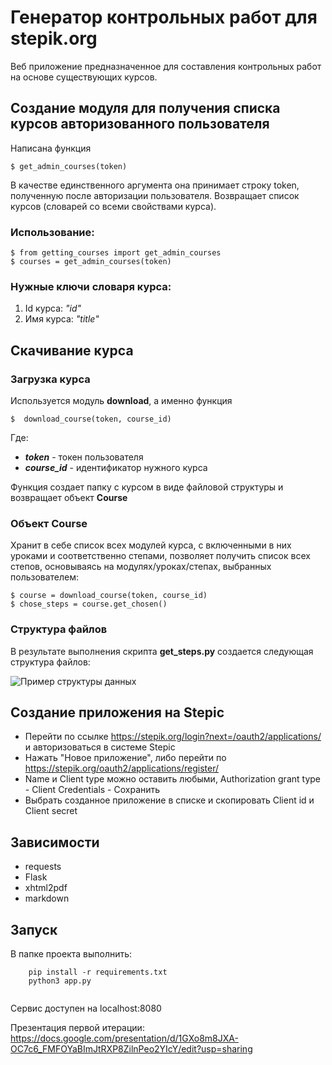 # Генератор контрольных работ для stepik.org
Веб приложение предназначенное для составления контрольных работ на основе существующих курсов.

## Создание модуля для получения списка курсов авторизованного пользователя

Написана функция

    $ get_admin_courses(token)

В качестве единственного аргумента она принимает строку token, полученную после авторизации пользователя. Возвращает список курсов (словарей со всеми свойствами курса).

### Использование:

    $ from getting_courses import get_admin_courses
    $ courses = get_admin_courses(token)

### Нужные ключи словаря курса:
1. Id курса: *"id"*
2. Имя курса: *"title"*
## Скачивание курса
### Загрузка курса
Используется модуль **download**, а именно функция

    $  download_course(token, course_id)

Где:
 - ***token*** - токен пользователя
 - ***course_id*** - идентификатор нужного курса

Функция создает папку с курсом в виде файловой структуры и возвращает объект **Course**
### Объект Course
Хранит в себе список всех модулей курса, с включенными в них уроками и соответственно степами, позволяет получить список всех степов, основываясь на модулях/уроках/степах, выбранных пользователем:

    $ course = download_course(token, course_id)
    $ chose_steps = course.get_chosen()
### Структура файлов
В результате выполнения скрипта **get_steps.py** создается следующая структура файлов:

![Пример структуры данных](https://github.com/moevm/mse_generator_of_test_works_for_Stepik/raw/dev/API%20research/examples/file_structure_example.png?raw=true)

## Создание приложения на Stepic  
* Перейти по ссылке https://stepik.org/login?next=/oauth2/applications/ и авторизоваться в системе Stepic
* Нажать "Новое приложение", либо перейти по https://stepik.org/oauth2/applications/register/
* Name и Client type можно оставить любыми, Authorization grant type - Client Credentials - Сохранить  
* Выбрать созданное приложение в списке и скопировать Client id и Client secret


## Зависимости

- requests
- Flask
- xhtml2pdf
- markdown

## Запуск

В папке проекта выполнить:

```
    pip install -r requirements.txt
    python3 app.py
    
```

Сервис доступен на localhost:8080

Презентация первой итерации:  
https://docs.google.com/presentation/d/1GXo8m8JXA-OC7c6_FMFOYaBImJtRXP8ZilnPeo2YIcY/edit?usp=sharing
